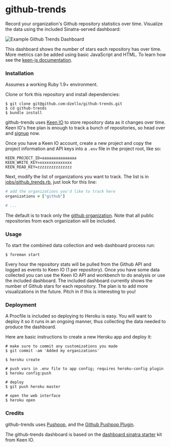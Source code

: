 # github-trends

Record your organization's Github repository statistics over time. Visualize the data using the included Sinatra-served dashboard:

![Example Github Trends Dashboard](http://f.cl.ly/items/0c3h3l2E1J1z1m1u3l1A/github_trends.png)

This dashboard shows the number of stars each repository has over time. More metrics can be added using basic JavaScript and HTML. To learn how see the [keen-js documentation](https://github.com/keenlabs/keen-js).

### Installation

Assumes a working Ruby 1.9+ environment.

Clone or fork this repository and install dependencies:

``` shell
$ git clone git@github.com:dzello/github-trends.git
$ cd github-trends
$ bundle install
```

github-trends uses [Keen IO](https://keen.io) to store repository data as it changes over time. Keen IO's free plan is enough to track a bunch of repositories, so head over and [signup](https://keen.io/signup) now.

Once you have a Keen IO account, create a new project and copy the project information and API keys into a `.env` file in the project root, like so:

```
KEEN_PROJECT_ID=aaaaaaaaaaaaaaa
KEEN_WRITE_KEY=xxxxxxxxxxxxxx
KEEN_READ_KEY=zzzzzzzzzzzzzzz
```

Next, modify the list of organizations you want to track. The list is in [jobs/github_trends.rb](jobs/github_trends.rb), just look for this line:

``` ruby
# add the organizations you'd like to track here
organizations = ["github"]

# ...
```

The default is to track only the [github organization](https://github.com/github). Note that all public repositories from each organization will be included.

### Usage

To start the combined data collection and web dashboard process run:

``` shell
$ foreman start
```

Every hour the repository stats will be pulled from the Github API and logged as events to Keen IO (1 per repository).
Once you have some data collected you can use the Keen IO API and workbench to do analysis or use the included dashboard. The included dashboard currently shows the number of Github stars for each repository. The plan is to add more visualizations in the future. Pitch in if this is interesting to you!

### Deployment

A Procfile is included so deploying to Heroku is easy. You will want to deploy it so it runs in an ongoing manner, thus collecting the data needed to produce the dashboard.

Here are basic instructions to create a new Heroku app and deploy it:

``` shell
# make sure to commit any customizations you made
$ git commit -am 'Added my organizations'

$ heroku create

# push vars in .env file to app config; requires heroku-config plugin
$ heroku config:push

# deploy
$ git push heroku master

# open the web interface
$ heroku open
```

### Credits

github-trends uses [Pushpop](https://github.com/pushpop-project/pushpop), and the [Github Pushpop Plugin](https://github.com/pushpop-project/pushpop-github).

The github-trends dashboard is based on the [dashboard sinatra starter](https://github.com/keenlabs/dashboard-starter-sinatra) kit from Keen IO.
